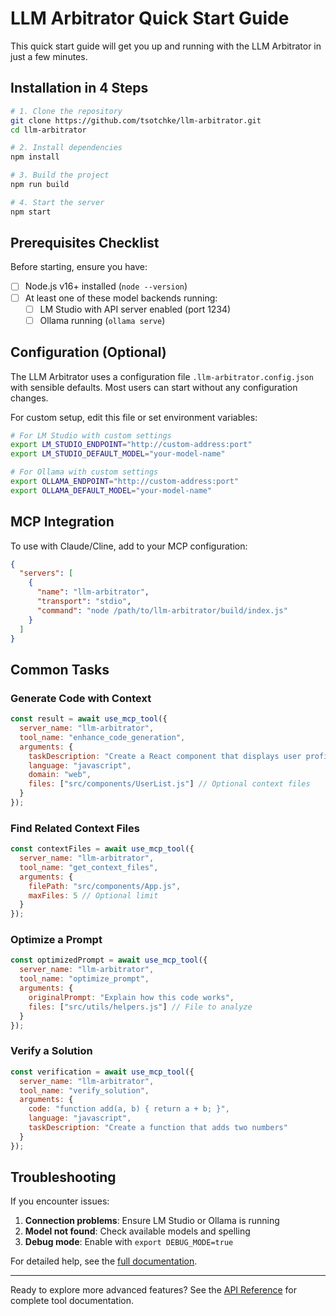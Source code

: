# LLM Arbitrator Quick Start Guide

This quick start guide will get you up and running with the LLM Arbitrator in just a few minutes.

## Installation in 4 Steps

```bash
# 1. Clone the repository
git clone https://github.com/tsotchke/llm-arbitrator.git
cd llm-arbitrator

# 2. Install dependencies
npm install

# 3. Build the project
npm run build

# 4. Start the server
npm start
```

## Prerequisites Checklist

Before starting, ensure you have:

- [ ] Node.js v16+ installed (`node --version`)
- [ ] At least one of these model backends running:
  - [ ] LM Studio with API server enabled (port 1234)
  - [ ] Ollama running (`ollama serve`)

## Configuration (Optional)

The LLM Arbitrator uses a configuration file `.llm-arbitrator.config.json` with sensible defaults. Most users can start without any configuration changes.

For custom setup, edit this file or set environment variables:

```bash
# For LM Studio with custom settings
export LM_STUDIO_ENDPOINT="http://custom-address:port"
export LM_STUDIO_DEFAULT_MODEL="your-model-name"

# For Ollama with custom settings
export OLLAMA_ENDPOINT="http://custom-address:port"
export OLLAMA_DEFAULT_MODEL="your-model-name"
```

## MCP Integration

To use with Claude/Cline, add to your MCP configuration:

```json
{
  "servers": [
    {
      "name": "llm-arbitrator",
      "transport": "stdio",
      "command": "node /path/to/llm-arbitrator/build/index.js"
    }
  ]
}
```

## Common Tasks

### Generate Code with Context

```javascript
const result = await use_mcp_tool({
  server_name: "llm-arbitrator",
  tool_name: "enhance_code_generation",
  arguments: {
    taskDescription: "Create a React component that displays user profile data",
    language: "javascript",
    domain: "web",
    files: ["src/components/UserList.js"] // Optional context files
  }
});
```

### Find Related Context Files

```javascript
const contextFiles = await use_mcp_tool({
  server_name: "llm-arbitrator",
  tool_name: "get_context_files",
  arguments: {
    filePath: "src/components/App.js",
    maxFiles: 5 // Optional limit
  }
});
```

### Optimize a Prompt

```javascript
const optimizedPrompt = await use_mcp_tool({
  server_name: "llm-arbitrator",
  tool_name: "optimize_prompt",
  arguments: {
    originalPrompt: "Explain how this code works",
    files: ["src/utils/helpers.js"] // File to analyze
  }
});
```

### Verify a Solution

```javascript
const verification = await use_mcp_tool({
  server_name: "llm-arbitrator",
  tool_name: "verify_solution",
  arguments: {
    code: "function add(a, b) { return a + b; }",
    language: "javascript",
    taskDescription: "Create a function that adds two numbers"
  }
});
```

## Troubleshooting

If you encounter issues:

1. **Connection problems**: Ensure LM Studio or Ollama is running
2. **Model not found**: Check available models and spelling
3. **Debug mode**: Enable with `export DEBUG_MODE=true`

For detailed help, see the [full documentation](INSTALLATION.md).

---

Ready to explore more advanced features? See the [API Reference](API_REFERENCE.md) for complete tool documentation.
